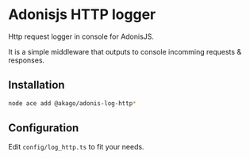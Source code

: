 # Adonisjs HTTP logger

Http request logger in console for AdonisJS.

It is a simple middleware that outputs to console incomming requests & responses.

## Installation

```sh
node ace add @akago/adonis-log-http*
```


## Configuration

Edit `config/log_http.ts` to fit your needs.
